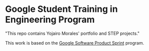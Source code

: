 # Google Student Training in Engineering Program

"This repo contains Yojairo Morales' portfolio and STEP projects."

This work is based on the [Google Software Product Sprint](https://g.co/softwareproductsprint) program.